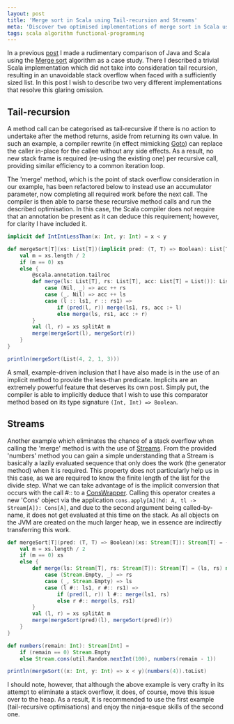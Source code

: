 ```yaml
---
layout: post
title: 'Merge sort in Scala using Tail-recursion and Streams'
meta: 'Discover two optimised implementations of merge sort in Scala using tail recursion and streams, complete with detailed code examples and explanations.'
tags: scala algorithm functional-programming
---
```


In a previous [post](/posts/merge-sort-comparison-in-java-and-scala/) I made a rudimentary comparison of Java and Scala using the [Merge sort](http://en.wikipedia.org/wiki/Merge_sort) algorithm as a case study.
There I described a trivial Scala implementation which did not take into consideration tail recursion, resulting in an unavoidable stack overflow when faced with a sufficiently sized list.
In this post I wish to describe two very different implementations that resolve this glaring omission.

<!--more-->

## Tail-recursion

A method call can be categorised as tail-recursive if there is no action to undertake after the method returns, aside from returning its own value.
In such an example, a compiler rewrite (in effect mimicking [Goto](http://en.wikipedia.org/wiki/Goto)) can replace the caller in-place for the callee without any side effects.
As a result, no new stack frame is required (re-using the existing one) per recursive call, providing similar efficiency to a common iteration loop.

The 'merge' method, which is the point of stack overflow consideration in our example, has been refactored below to instead use an accumulator parameter, now completing all required work before the next call.
The compiler is then able to parse these recursive method calls and run the described optimisation.
In this case, the Scala compiler does not require that an annotation be present as it can deduce this requirement; however, for clarity I have included it.

```scala
implicit def IntIntLessThan(x: Int, y: Int) = x < y

def mergeSort[T](xs: List[T])(implicit pred: (T, T) => Boolean): List[T] = {
    val m = xs.length / 2
    if (m == 0) xs
    else {
        @scala.annotation.tailrec
        def merge(ls: List[T], rs: List[T], acc: List[T] = List()): List[T] = (ls, rs) match {
            case (Nil, _) => acc ++ rs
            case (_, Nil) => acc ++ ls
            case (l :: ls1, r :: rs1) =>
                if (pred(l, r)) merge(ls1, rs, acc :+ l)
                else merge(ls, rs1, acc :+ r)
        }
        val (l, r) = xs splitAt m
        merge(mergeSort(l), mergeSort(r))
    }
}

println(mergeSort(List(4, 2, 1, 3)))
```

A small, example-driven inclusion that I have also made is in the use of an implicit method to provide the less-than predicate.
Implicits are an extremely powerful feature that deserves its own post.
Simply put, the compiler is able to implicitly deduce that I wish to use this comparator method based on its type signature `(Int, Int) => Boolean`.

## Streams

Another example which eliminates the chance of a stack overflow when calling the 'merge' method is with the use of [Streams](http://www.scala-lang.org/api/current/index.html#scala.collection.immutable.Stream).
From the provided 'numbers' method you can gain a simple understanding that a Stream is basically a lazily evaluated sequence that only does the work (the generator method) when it is required.
This property does not particularly help us in this case, as we are required to know the finite length of the list for the divide step.
What we can take advantage of is the implicit conversion that occurs with the call #:: to a [ConsWrapper](http://www.scala-lang.org/api/current/index.html#scala.collection.immutable.Stream$$ConsWrapper).
Calling this operator creates a new 'Cons' object via the application `cons.apply[A](hd: A, tl -> Stream[A]): Cons[A]`, and due to the second argument being called-by-name, it does not get evaluated at this time on the stack.
As all objects on the JVM are created on the much larger heap, we in essence are indirectly transferring this work.

```scala
def mergeSort[T](pred: (T, T) => Boolean)(xs: Stream[T]): Stream[T] = {
    val m = xs.length / 2
    if (m == 0) xs
    else {
        def merge(ls: Stream[T], rs: Stream[T]): Stream[T] = (ls, rs) match {
            case (Stream.Empty, _) => rs
            case (_, Stream.Empty) => ls
            case (l #:: ls1, r #:: rs1) =>
                if (pred(l, r)) l #:: merge(ls1, rs)
                else r #:: merge(ls, rs1)
        }
        val (l, r) = xs splitAt m
        merge(mergeSort(pred)(l), mergeSort(pred)(r))
    }
}

def numbers(remain: Int): Stream[Int] =
    if (remain == 0) Stream.Empty
    else Stream.cons(util.Random.nextInt(100), numbers(remain - 1))

println(mergeSort((x: Int, y: Int) => x < y)(numbers(4)).toList)
```

I should note, however, that although the above example is very crafty in its attempt to eliminate a stack overflow, it does, of course, move this issue over to the heap.
As a result, it is recommended to use the first example (tail-recursive optimisations) and enjoy the ninja-esque skills of the second one.
